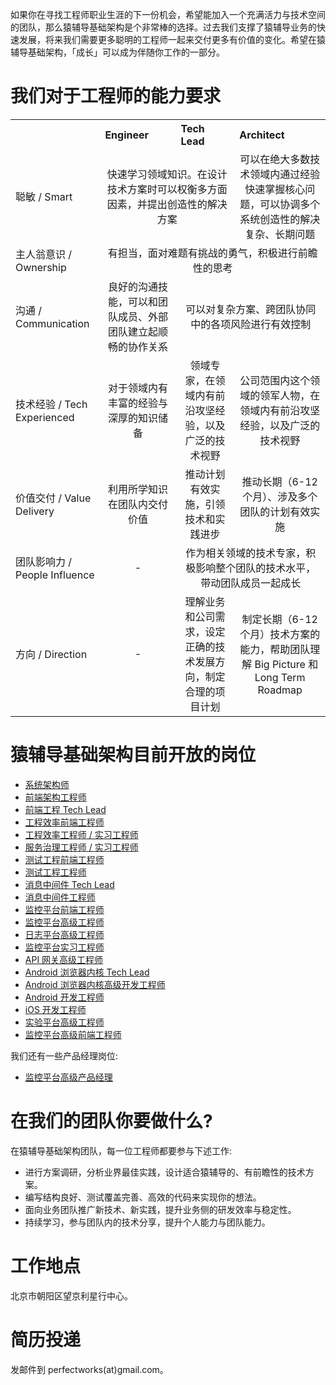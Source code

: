 如果你在寻找工程师职业生涯的下一份机会，希望能加入一个充满活力与技术空间的团队，那么猿辅导基础架构是个非常棒的选择。过去我们支撑了猿辅导业务的快速发展，将来我们需要更多聪明的工程师一起来交付更多有价值的变化。希望在猿辅导基础架构，「成长」可以成为伴随你工作的一部分。

# 我们对于工程师的能力要求

<table class="wrapped confluenceTable" resolved=""><colgroup><col><col><col><col></colgroup><tbody><tr><th style="text-align: left;" class="confluenceTh"><br></th><th style="text-align: left;" class="confluenceTh">Engineer</th><th style="text-align: left;" class="confluenceTh">Tech Lead</th><th style="text-align: left;" class="confluenceTh">Architect</th></tr><tr><td style="text-align: left;" class="confluenceTd">聪敏 / Smart</td><td style="text-align: center;" colspan="2" class="confluenceTd">快速学习领域知识。在设计技术方案时可以权衡多方面因素，并提出创造性的解决方案</td><td style="text-align: center;" class="confluenceTd">可以在绝大多数技术领域内通过经验快速掌握核心问题，可以协调多个系统创造性的解决复杂、长期问题</td></tr><tr><td style="text-align: left;" class="confluenceTd">主人翁意识 / Ownership</td><td style="text-align: center;" colspan="3" class="confluenceTd">有担当，面对难题有挑战的勇气，积极进行前瞻性的思考</td></tr><tr><td style="text-align: left;" class="confluenceTd">沟通 / Communication</td><td style="text-align: center;" class="confluenceTd">良好的沟通技能，可以和团队成员、外部团队建立起顺畅的协作关系</td><td style="text-align: center;" colspan="2" class="confluenceTd">可以对复杂方案、跨团队协同中的各项风险进行有效控制</td></tr><tr><td style="text-align: left;" colspan="1" class="confluenceTd">技术经验 / Tech Experienced</td><td style="text-align: center;" colspan="1" class="confluenceTd">对于领域内有丰富的经验与深厚的知识储备</td><td style="text-align: center;" colspan="1" class="confluenceTd">领域专家，在领域内有前沿攻坚经验，以及广泛的技术视野</td><td style="text-align: center;" colspan="1" class="confluenceTd">公司范围内这个领域的领军人物，在领域内有前沿攻坚经验，以及广泛的技术视野</td></tr><tr><td style="text-align: left;" colspan="1" class="confluenceTd">价值交付 / Value Delivery</td><td style="text-align: center;" colspan="1" class="confluenceTd">利用所学知识在团队内交付价值</td><td style="text-align: center;" colspan="1" class="confluenceTd">推动计划有效实施，引领技术和实践进步</td><td style="text-align: center;" colspan="1" class="confluenceTd">推动长期（6-12 个月）、涉及多个团队的计划有效实施</td></tr><tr><td style="text-align: left;" colspan="1" class="confluenceTd">团队影响力 / People Influence</td><td class="highlight-grey confluenceTd" style="text-align: center;" colspan="1" data-highlight-colour="grey">-</td><td style="text-align: center;" colspan="2" class="confluenceTd">作为相关领域的技术专家，积极影响整个团队的技术水平，带动团队成员一起成长</td></tr><tr><td style="text-align: left;" colspan="1" class="confluenceTd">方向 / Direction</td><td class="highlight-grey confluenceTd" style="text-align: center;" colspan="1" data-highlight-colour="grey">-</td><td style="text-align: center;" colspan="1" class="confluenceTd">理解业务和公司需求，设定正确的技术发展方向，制定合理的项目计划</td><td style="text-align: center;" colspan="1" class="confluenceTd">制定长期（6-12 个月）技术方案的能力，帮助团队理解 Big Picture 和 Long Term Roadmap</td></tr></tbody></table>

# 猿辅导基础架构目前开放的岗位

* [系统架构师](architect.md)
* [前端架构工程师](frontend-engineer-architecture.md)
* [前端工程 Tech Lead](tech-lead-frontend-engineering.md)
* [工程效率前端工程师](frontend-engineer-engineering.md)
* [工程效率工程师 / 实习工程师](engineer-engineering.md)
* [服务治理工程师 / 实习工程师](engineer-service-governance.md)
* [测试工程前端工程师](frontend-engineer-testing.md)
* [测试工程工程师](engineer-testing.md)
* [消息中间件 Tech Lead](tech-lead-message-queue.md)
* [消息中间件工程师](engineer-message-queue.md)
* [监控平台前端工程师](frontend-engineer-monitoring.md)
* [监控平台高级工程师](senior-engineer-monitoring.md)
* [日志平台高级工程师](senior-engineer-logging.md)
* [监控平台实习工程师](intern-engineer-monitoring.md)
* [API 网关高级工程师](senior-engineer-api-gateway.md)
* [Android 浏览器内核 Tech Lead](tech-lead-webkit-engineering.md)
* [Android 浏览器内核高级开发工程师](engineer-webkit-engineering.md)
* [Android 开发工程师](engineer-Android.md)
* [iOS 开发工程师](engineer-iOS.md)
* [实验平台高级工程师](senior-engineer-experiment.md)
* [监控平台高级前端工程师](frontend-senior-engineer-monitoring.md)

我们还有一些产品经理岗位:
* [监控平台高级产品经理](pm-monitoring.md)

# 在我们的团队你要做什么?

在猿辅导基础架构团队，每一位工程师都要参与下述工作:
* 进行方案调研，分析业界最佳实践，设计适合猿辅导的、有前瞻性的技术方案。
* 编写结构良好、测试覆盖完善、高效的代码来实现你的想法。
* 面向业务团队推广新技术、新实践，提升业务侧的研发效率与稳定性。
* 持续学习，参与团队内的技术分享，提升个人能力与团队能力。

# 工作地点

北京市朝阳区望京利星行中心。

# 简历投递

发邮件到 perfectworks(at)gmail.com。
